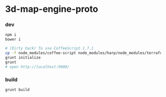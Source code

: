 3d-map-engine-proto
===================

### dev

```sh
npm i
bower i

# (Dirty hack) To use CoffeeScript 1.7.1
cp -f node_modules/coffee-script node_modules/harp/node_modules/terraform/node_modules/
grunt initialize
grunt
# open http://localhost:9000/
```


### build

```sh
grunt build
```
